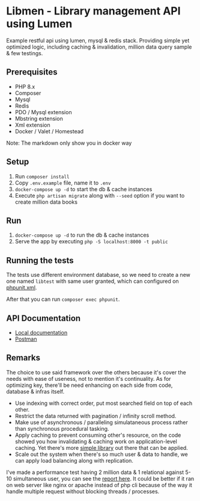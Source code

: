 # Libmen - Library management API using Lumen

Example restful api using lumen, mysql & redis stack. Providing simple yet optimized logic, including caching & invalidation, million data query sample & few testings.

## Prerequisites
- PHP 8.x
- Composer
- Mysql
- Redis
- PDO / Mysql extension
- Mbstring extension
- Xml extension
- Docker / Valet / Homestead

Note: The markdown only show you in docker way

## Setup
1. Run `composer install`
2. Copy `.env.example` file, name it to `.env`
3. `docker-compose up -d` to start the db & cache instances
4. Execute `php artisan migrate` along with `--seed` option if you want to create million data books

## Run
1. `docker-compose up -d` to run the db & cache instances
2. Serve the app by executing `php -S localhost:8000 -t public`

## Running the tests
The tests use different environment database, so we need to create a new one named `libtest` with same user granted, which can configured on [phpunit.xml](phpunit.xml).

After that you can run `composer exec phpunit`.

## API Documentation
- [Local documentation](http://localhost:8000/api/documentation)
- [Postman](https://www.postman.com/blue-crescent-479369/workspace/yanuar-s-space/collection/11658621-7387e136-f0b0-48f2-a7a3-108909d66f17?action=share&creator=11658621)

## Remarks

The choice to use said framework over the others because it's cover the needs with ease of useness, not to mention it's continuality.
As for optimizing key, there'll be need enhancing on each side from code, database & infras itself.
- Use indexing with correct order, put most searched field on top of each other.
- Restrict the data returned with pagination / infinity scroll method.
- Make use of asynchronous / paralleling simulataneous process rather than synchronous procedural tasking.
- Apply caching to prevent consuming other's resource, on the code showed you how invalidating & caching work on application-level caching. Yet there's more [simple library](https://github.com/mikebronner/laravel-model-caching) out there that can be applied.
- Scale out the system when there's so much user & data to handle, we can apply load balancing along with replication.

I've made a performance test having 2 million data & 1 relational against 5-10 simultaneous user, you can see the [report here](https://www.postman.com/blue-crescent-479369/workspace/yanuar-s-space/run/performance/1ef5b8ee-c85a-4580-977a-0d395b3aca66?static=true). It could be better if it ran on web server like nginx or apache instead of php cli because of the way it handle multiple request without blocking threads / processes.